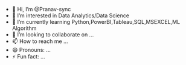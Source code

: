 - 👋 Hi, I’m @Pranav-sync
- 👀 I’m interested in Data Analytics/Data Science
- 🌱 I’m currently learning Python,PowerBI,Tableau,SQL,MSEXCEL,ML Algorithm
- 💞️ I’m looking to collaborate on ...
- 📫 How to reach me ...
- 😄 Pronouns: ...
- ⚡ Fun fact: ...

<!---
Pranav-sync/Pranav-sync is a ✨ special ✨ repository because its `README.md` (this file) appears on your GitHub profile.
You can click the Preview link to take a look at your changes.
--->

